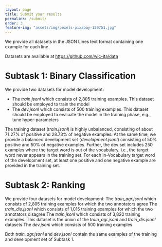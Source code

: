 ```yaml
---
layout: page
title: Submit your results
permalink: /submit/
order: 3
feature-img: "assets/img/pexels-pixabay-159751.jpg"
---
```



<script>
const ul = document.getElementsByTagName("nav")[0].getElementsByTagName("ul")[0];
ul.innerHTML = `
            <li>
                <a class="clear" aria-label="Home" title="Home" href="/index.html">
                     Home 
                </a>
            </li>
            <li class="separator"> | </li>
            <li>
                <a class="clear" aria-label="Tasks" title="Tasks" href="/task/">
                     Tasks 
                </a>
            </li>
            <li class="separator"> | </li>
            <li>
                <a class="clear" aria-label="Data" title="Data" href="/data/">
                     Data 
                </a>
            </li>
            <li class="separator"> | </li>
            <li>
                <a class="clear" aria-label="Important Dates" title="Important Dates" href="/dates/">
                     Important Dates 
                </a>
            </li>
            <li class="separator"> | </li>
            <li>
                <a class="clear" aria-label="Organizers" title="Organizers" href="/organizers/">
                     Organizers 
                </a>
            </li>
            <li class="separator"> | </li>
        <li class="separator"> | </li>
            <li>
            	<a id="theme-toggle" title="Home " aria-label="Home" onclick="themeToggle()">
            		<i class="fas fa-adjust" aria-hidden="true"></i>
            	</a>
            </li>
`;
</script>



We provide all datasets in the JSON Lines text format containing one example for each line. 

Datasets are available at <a href="https://github.com/wic-ita/data">https://github.com/wic-ita/data</a>


<h1>Subtask 1: Binary Classification</h1>
We provide two datasets for model development:
<ul>
	<li>The <i>train.jsonl</i> which consists of 2,805 training examples. This dataset should be employed to train the model</li>
	<li>The <i>dev.jsonl</i> which consists of 500 training examples. This dataset should be employed to evaluate the model in the training phase, e.g., tune hyper-parameters </li>
</ul>

The training dataset (<i>train.jsonl</i>) is highly unbalanced, consisting of about 71.27% of positive and 28.73% of negative examples. At the same time, we provide a balanced development set (<i>development.jsonl</i>) consisting of 50% positive and 50% of negative examples.
Further, the dev set includes 250 examples where the target word is out of the vocabulary, i.e., the target word never appears in the training set.
For each In-Vocabulary target word of the development set, at least one positive and one negative example are provided in the training set.



<h1>Subtask 2: Ranking</h1>
We provide four datasets for model development:
The <i>train_agr.jsonl</i> which consists of 2,805 training examples for which the two annotators agree
The <i>train_dis.jsonl</i> which consists of 1,015 training examples for which the two annotators disagree
The <i>train.jsonl</i> which consists of 3,820 training examples. This dataset is the union of the <i>train_agr.jsonl</i> and <i>train_dis.jsonl</i> datasets
The <i>dev.jsonl</i> which consists of 500 training examples


Both <i>train\_agr.jsonl</i> and <i>dev.jsonl</i> contain the same examples of the training and development set of Subtask 1. 
